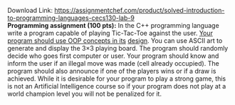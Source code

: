 Download Link: https://assignmentchef.com/product/solved-introduction-to-programming-languages-cecs130-lab-9
<br>
<strong> </strong><strong style="font-family: -apple-system, BlinkMacSystemFont, 'Segoe UI', Roboto, Oxygen-Sans, Ubuntu, Cantarell, 'Helvetica Neue', sans-serif;">Programming assignment (100 pts):</strong><span style="font-family: -apple-system, BlinkMacSystemFont, 'Segoe UI', Roboto, Oxygen-Sans, Ubuntu, Cantarell, 'Helvetica Neue', sans-serif;"> In the C++ programming language write a program capable of playing Tic-Tac-Toe against the user. </span><u style="font-family: -apple-system, BlinkMacSystemFont, 'Segoe UI', Roboto, Oxygen-Sans, Ubuntu, Cantarell, 'Helvetica Neue', sans-serif;">Your program should use OOP concepts in its</u> <u style="font-family: -apple-system, BlinkMacSystemFont, 'Segoe UI', Roboto, Oxygen-Sans, Ubuntu, Cantarell, 'Helvetica Neue', sans-serif;">design</u><span style="font-family: -apple-system, BlinkMacSystemFont, 'Segoe UI', Roboto, Oxygen-Sans, Ubuntu, Cantarell, 'Helvetica Neue', sans-serif;">. You can use ASCII art to generate and display the 3×3 playing board. The program should randomly decide who goes first computer or user. Your program should know and inform the user if an illegal move was made (cell already occupied). The program should also announce if one of the players wins or if a draw is achieved. While it is desirable for your program to play a strong game, this is not an Artificial Intelligence course so if your program does not play at a world champion level you will not be penalized for it. </span><sub style="font-family: -apple-system, BlinkMacSystemFont, 'Segoe UI', Roboto, Oxygen-Sans, Ubuntu, Cantarell, 'Helvetica Neue', sans-serif;"> </sub>